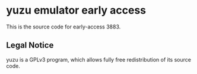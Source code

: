 yuzu emulator early access
=============

This is the source code for early-access 3883.

## Legal Notice

yuzu is a GPLv3 program, which allows fully free redistribution of its source code.